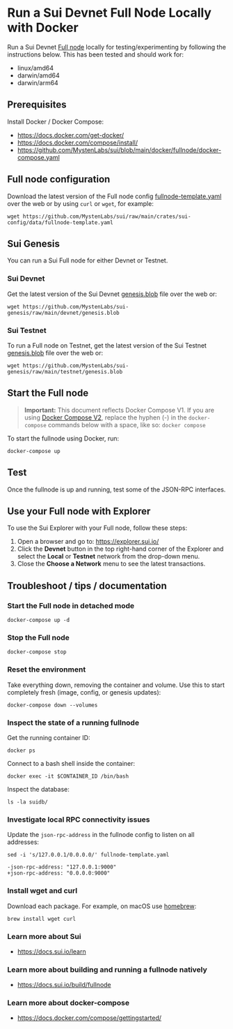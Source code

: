 # Run a Sui Devnet Full Node Locally with Docker

Run a Sui Devnet [Full node](../../doc/src/build/fullnode.md) locally for testing/experimenting by following the instructions below. This has been tested and should work for:

- linux/amd64
- darwin/amd64
- darwin/arm64

## Prerequisites

Install Docker / Docker Compose:
- https://docs.docker.com/get-docker/
- https://docs.docker.com/compose/install/
- https://github.com/MystenLabs/sui/blob/main/docker/fullnode/docker-compose.yaml

## Full node configuration

Download the latest version of the Full node config [fullnode-template.yaml](https://github.com/MystenLabs/sui/raw/main/crates/sui-config/data/fullnode-template.yaml) over the web or by using `curl` or `wget`, for example:

```shell
wget https://github.com/MystenLabs/sui/raw/main/crates/sui-config/data/fullnode-template.yaml
```

## Sui Genesis

You can run a Sui Full node for either Devnet or Testnet. 

### Sui Devnet
Get the latest version of the Sui Devnet [genesis.blob](https://github.com/MystenLabs/sui-genesis/raw/main/devnet/genesis.blob) file over the web or:

```wget https://github.com/MystenLabs/sui-genesis/raw/main/devnet/genesis.blob```


### Sui Testnet

To run a Full node on Testnet, get the latest version of the Sui Testnet [genesis.blob](https://github.com/MystenLabs/sui-genesis/raw/main/testnet/genesis.blob) file over the web or:

```wget https://github.com/MystenLabs/sui-genesis/raw/main/testnet/genesis.blob```

## Start the Full node

> **Important:** This document reflects Docker Compose V1. If you are using [Docker Compose V2](https://docs.docker.com/compose/#compose-v2-and-the-new-docker-compose-command), replace the hyphen (-) in the `docker-compose` commands below with a space, like so: `docker compose`

To start the fullnode using Docker, run:

```shell
docker-compose up
```

## Test

Once the fullnode is up and running, test some of the JSON-RPC interfaces.

## Use your Full node with Explorer

To use the Sui Explorer with your Full node, follow these steps:
1. Open a browser and go to: https://explorer.sui.io/
1. Click the **Devnet** button in the top right-hand corner of the Explorer and select
   the **Local** or **Testnet** network from the drop-down menu.
1. Close the **Choose a Network** menu to see the latest transactions.

## Troubleshoot / tips / documentation

### Start the Full node in detached mode

```docker-compose up -d```

### Stop the Full node

```docker-compose stop```

### Reset the environment

Take everything down, removing the container and volume. Use this to start completely fresh (image, config, or genesis updates):

```docker-compose down --volumes```

### Inspect the state of a running fullnode

Get the running container ID:

```docker ps```

Connect to a bash shell inside the container:

```docker exec -it $CONTAINER_ID /bin/bash```

Inspect the database:

```ls -la suidb/```

### Investigate local RPC connectivity issues

Update the `json-rpc-address` in the fullnode config to listen on all addresses:

```sed -i 's/127.0.0.1/0.0.0.0/' fullnode-template.yaml```

```
-json-rpc-address: "127.0.0.1:9000"
+json-rpc-address: "0.0.0.0:9000"
```

### Install wget and curl

Download each package. For example, on macOS use [homebrew](https://brew.sh/):

```brew install wget curl```

### Learn more about Sui
- https://docs.sui.io/learn

### Learn more about building and running a fullnode natively
- https://docs.sui.io/build/fullnode

### Learn more about docker-compose
- https://docs.docker.com/compose/gettingstarted/
